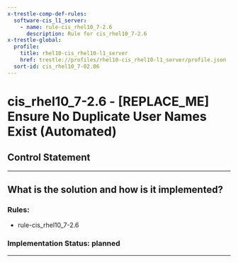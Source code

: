 ```yaml
---
x-trestle-comp-def-rules:
  software-cis_l1_server:
    - name: rule-cis_rhel10_7-2.6
      description: Rule for cis_rhel10_7-2.6
x-trestle-global:
  profile:
    title: rhel10-cis_rhel10-l1_server
    href: trestle://profiles/rhel10-cis_rhel10-l1_server/profile.json
  sort-id: cis_rhel10_7-02.06
---
```


# cis_rhel10_7-2.6 - \[REPLACE_ME\] Ensure No Duplicate User Names Exist (Automated)

## Control Statement

______________________________________________________________________

## What is the solution and how is it implemented?

<!-- For implementation status enter one of: implemented, partial, planned, alternative, not-applicable -->

<!-- Note that the list of rules under ### Rules: is read-only and changes will not be captured after assembly to JSON -->

<!-- Add control implementation description here for control: cis_rhel10_7-2.6 -->

### Rules:

  - rule-cis_rhel10_7-2.6

### Implementation Status: planned

______________________________________________________________________
